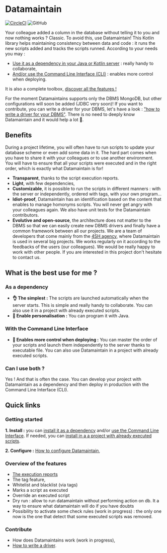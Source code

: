 # Datamaintain
[![CircleCI](https://circleci.com/gh/4sh/datamaintain.svg?style=shield)](https://circleci.com/gh/4sh/datamaintain) ![GitHub](https://img.shields.io/github/license/4sh/datamaintain)

Your colleague added a column in the database without telling it to you and now nothing works ? Classic. To avoid this, use Datamaintain! This Kotlin library  helps maintaining consistency between data and code : it runs the new scripts added and tracks the scripts runned. According to your needs you may :
- [Use it as a dependency in your Java or Kotlin server](docs/as-dependency.md) : really handy to collaborate,
- [And/or use the Command Line Interface (CLI)](docs/with-cli.md) : enables more control when deploying.

It is also a complete toolbox, [discover all the features !](README.md#Overview-of-the-features)

For the moment Datamaintains supports only the DBMS MongoDB, but other configurations will soon be added (JDBC very soon)! If you want to contribute, you can  write a driver for your DBMS, let's have a look : ["how to write a driver for your DBMS"](docs/how-to-write-a-driver.md). There is no need to deeply know Datamaintain and it would help a lot 🙏.

## Benefits
During a project lifetime, you will often have to run scripts to update your database scheme or even add some data in it. The hard part comes when you have to share it with your colleagues or to use another environment. You will have to ensure that all your scripts were executed and in the right order, which is exactly what Datamaintain is for!

- **Transparent**, thanks to the script execution reports.
- **Light**, with few dependencies,
- **Customizable**, it is possible to run the scripts in different manners : with the server or independently, ordered with tags, with your own program...
- **Idiot-proof**, Datamaintain has an identification based on the content that enables to manage homonyms scripts. You will never get angry with your colleagues again. We also have unit tests for the Datamaintain contributors. 
- **Evolutive and open-source**, the architecture does not matter to the DBMS so that we can easily create new DBMS drivers and finally have a common framework between all our projects.  We are a team of developers that come mainly from the [4SH agency](https://www.4sh.fr/), where Datamaintain is  used in several big projects. We works regularly on it according to the feedbacks of the users (our colleagues). We would be really happy to work with other people. If you are interested in this project don't hesitate to contact us.

## What is the best use for me ?

### As a dependency
-  **👌 The simplest :**  The scripts are launched automatically when the server starts. This is simple and really handy to collaborate. You can also use it in a project with already executed scripts. 
-  **👾 Enable personalisation :**  You can program it with Java. 

### With the Command Line Interface
- **💪 Enables more control when deploying :**  You can master the order of your scripts and launch them independently to the server thanks to executable file. You can also use Datamaintain in a project with already executed scripts. 

### Can I use both ? 
Yes ! And that is often the case. You can develop your project with Datamaintain as a dependency and then deploy in production with the Command Line Interface (CLI). 

## Quick links
### Getting started
**1. Install :** you can [install it as a dependency](docs/as-dependency.md) and/or [use the Command Line Interface](docs/with-cli.md). If needed, you can [install in a a project with already executed scripts](docs/already-executed-scripts.md).

**2. Configure :** [How to configure Datamaintain](docs/configuration.md),

### Overview of the features
- [The execution reports](docs/executed-scripts.md)
- The tag feature,
- Whitelist and blacklist (via tags)
- Marks a script as executed
- Override an executed script 
- Dry run : allow to run datamaintain without performing action on db. It a way to ensure what datamaintain will do if you have doubts
- Possibility to activate some check rules (work in progress) : the only one now is the one that detect that some executed scripts was removed.

### Contribute
- How does Datamaintains work (work in progress),
- [How to write a driver](docs/how-to-write-a-driver.md). 
